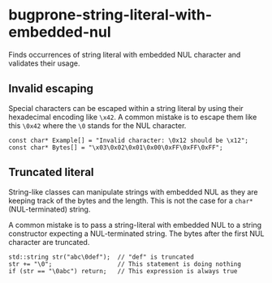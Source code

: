 bugprone-string-literal-with-embedded-nul
=========================================

Finds occurrences of string literal with embedded NUL character and
validates their usage.

Invalid escaping
----------------

Special characters can be escaped within a string literal by using their
hexadecimal encoding like `\x42`. A common mistake is to escape them
like this `\0x42` where the `\0` stands for the NUL character.

    const char* Example[] = "Invalid character: \0x12 should be \x12";
    const char* Bytes[] = "\x03\0x02\0x01\0x00\0xFF\0xFF\0xFF";

Truncated literal
-----------------

String-like classes can manipulate strings with embedded NUL as they are
keeping track of the bytes and the length. This is not the case for a
`char*` (NUL-terminated) string.

A common mistake is to pass a string-literal with embedded NUL to a
string constructor expecting a NUL-terminated string. The bytes after
the first NUL character are truncated.

    std::string str("abc\0def");  // "def" is truncated
    str += "\0";                  // This statement is doing nothing
    if (str == "\0abc") return;   // This expression is always true
